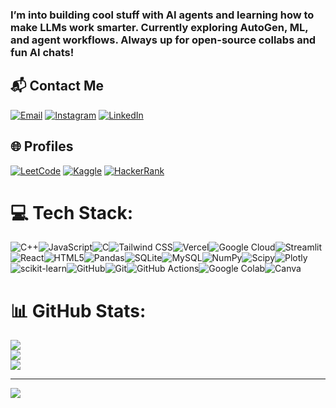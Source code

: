 
### I’m into building cool stuff with AI agents and learning how to make LLMs work smarter. Currently exploring AutoGen, ML, and agent workflows. Always up for open-source collabs and fun AI chats!


## 📬 Contact Me  
[![Email](https://img.shields.io/badge/Email-D14836?logo=gmail&logoColor=white)](mailto:singh14032004@gmail.com)  [![Instagram](https://img.shields.io/badge/Instagram-E4405F?logo=instagram&logoColor=white)](https://www.instagram.com/n.s.9000/) [![LinkedIn](https://img.shields.io/badge/LinkedIn-%230077B5.svg?logo=linkedin&logoColor=white)](https://www.linkedin.com/feed/)

## 🌐 Profiles  
[![LeetCode](https://img.shields.io/badge/LeetCode-FFA116?logo=leetcode&logoColor=black)](https://leetcode.com/u/naren0007/)  [![Kaggle](https://img.shields.io/badge/Kaggle-20BEFF?logo=kaggle&logoColor=white)](https://www.kaggle.com/narendersingh007)  [![HackerRank](https://img.shields.io/badge/HackerRank-2EC866?logo=hackerrank&logoColor=white)](https://www.hackerrank.com/profile/singh14032004)

# 💻 Tech Stack:
![C++](https://img.shields.io/badge/c++-%2300599C.svg?style=for-the-badge&logo=c%2B%2B&logoColor=white)![JavaScript](https://img.shields.io/badge/javascript-%23323330.svg?style=for-the-badge&logo=javascript&logoColor=%23F7DF1E)![C](https://img.shields.io/badge/c-%2300599C.svg?style=for-the-badge&logo=c&logoColor=white)![Tailwind CSS](https://img.shields.io/badge/tailwindcss-%2338B2AC.svg?style=for-the-badge&logo=tailwind-css&logoColor=white)![Vercel](https://img.shields.io/badge/vercel-%23000000.svg?style=for-the-badge&logo=vercel&logoColor=white)![Google Cloud](https://img.shields.io/badge/GoogleCloud-%234285F4.svg?style=for-the-badge&logo=google-cloud&logoColor=white)![Streamlit](https://img.shields.io/badge/Streamlit-%23FE4B4B.svg?style=for-the-badge&logo=streamlit&logoColor=white)![React](https://img.shields.io/badge/react-%2320232a.svg?style=for-the-badge&logo=react&logoColor=%2361DAFB)![HTML5](https://img.shields.io/badge/html5-%23E34F26.svg?style=for-the-badge&logo=html5&logoColor=white)![Pandas](https://img.shields.io/badge/pandas-%23150458.svg?style=for-the-badge&logo=pandas&logoColor=white)![SQLite](https://img.shields.io/badge/sqlite-%2307405e.svg?style=for-the-badge&logo=sqlite&logoColor=white)![MySQL](https://img.shields.io/badge/mysql-4479A1.svg?style=for-the-badge&logo=mysql&logoColor=white)![NumPy](https://img.shields.io/badge/numpy-%23013243.svg?style=for-the-badge&logo=numpy&logoColor=white)![Scipy](https://img.shields.io/badge/SciPy-%230C55A5.svg?style=for-the-badge&logo=scipy&logoColor=white)![Plotly](https://img.shields.io/badge/Plotly-%233F4F75.svg?style=for-the-badge&logo=plotly&logoColor=white)![scikit-learn](https://img.shields.io/badge/scikit--learn-%23F7931E.svg?style=for-the-badge&logo=scikit-learn&logoColor=white)![GitHub](https://img.shields.io/badge/github-%23121011.svg?style=for-the-badge&logo=github&logoColor=white)![Git](https://img.shields.io/badge/git-%23F05033.svg?style=for-the-badge&logo=git&logoColor=white)![GitHub Actions](https://img.shields.io/badge/github%20actions-%232671E5.svg?style=for-the-badge&logo=githubactions&logoColor=white)![Google Colab](https://img.shields.io/badge/GoogleColab-%23F9AB00.svg?style=for-the-badge&logo=googlecolab&logoColor=white)![Canva](https://img.shields.io/badge/Canva-%2300C4CC.svg?style=for-the-badge&logo=Canva&logoColor=white)
# 📊 GitHub Stats:
![](https://github-readme-stats.vercel.app/api?username=Narendersingh007&theme=gotham&hide_border=false&include_all_commits=true&count_private=true)<br/>
![](https://nirzak-streak-stats.vercel.app/?user=Narendersingh007&theme=gotham&hide_border=false)<br/>
![](https://github-readme-stats.vercel.app/api/top-langs/?username=Narendersingh007&theme=gotham&hide_border=false&include_all_commits=true&count_private=true&layout=compact)

---
[![](https://visitcount.itsvg.in/api?id=Narendersingh007&icon=0&color=0)](https://visitcount.itsvg.in)




